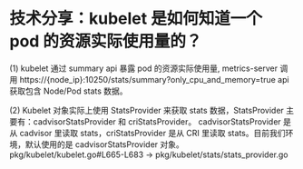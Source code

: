 


# 技术分享：kubelet 是如何知道一个 pod 的资源实际使用量的？
(1) kubelet 通过 summary api 暴露 pod 的资源实际使用量, metrics-server 调用 https://{node_ip}:10250/stats/summary?only_cpu_and_memory=true api
获取包含 Node/Pod stats 数据。

(2) Kubelet 对象实际上使用 StatsProvider 来获取 stats 数据，StatsProvider 主要有：cadvisorStatsProvider 和 criStatsProvider。
cadvisorStatsProvider 是从 cadvisor 里读取 stats，criStatsProvider 是从 CRI 里读取 stats。目前我们环境，默认使用的是 cadvisorStatsProvider 对象。
pkg/kubelet/kubelet.go#L665-L683 -> pkg/kubelet/stats/stats_provider.go

